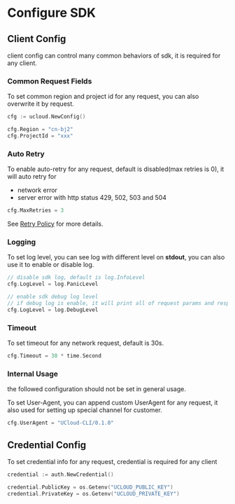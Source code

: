 # Configure SDK

## Client Config

client config can control many common behaviors of sdk, it is required for any client.

### Common Request Fields

To set common region and project id for any request, you can also overwrite it by request.

```go
cfg := ucloud.NewConfig()

cfg.Region = "cn-bj2"
cfg.ProjectId = "xxx"
```

### Auto Retry

To enable auto-retry for any request, default is disabled(max retries is 0), it will auto retry for

* network error
* server error with http status 429, 502, 503 and 504

```go
cfg.MaxRetries = 3
```

See [Retry Policy](./Retry.md) for more details.

### Logging

To set log level, you can see log with different level on **stdout**, you can also use it to enable or disable log.

```go
// disable sdk log, default is log.InfoLevel
cfg.LogLevel = log.PanicLevel

// enable sdk debug log level
// if debug log is enable, it will print all of request params and response body
cfg.LogLevel = log.DebugLevel
```

### Timeout

To set timeout for any network request, default is 30s.

```go
cfg.Timeout = 30 * time.Second
```

### Internal Usage

the followed configuration should not be set in general usage.

To set User-Agent, you can append custom UserAgent for any request, it also used for setting up special channel for customer.

```go
cfg.UserAgent = "UCloud-CLI/0.1.0"
```

## Credential Config

To set credential info for any request, credential is required for any client
```go
credential := auth.NewCredential()

credential.PublicKey = os.Getenv("UCLOUD_PUBLIC_KEY")
credential.PrivateKey = os.Getenv("UCLOUD_PRIVATE_KEY")
```
